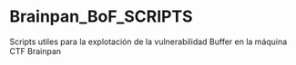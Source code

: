 # Brainpan_BoF_SCRIPTS
Scripts utiles para la explotación de la vulnerabilidad Buffer en la máquina CTF Brainpan
